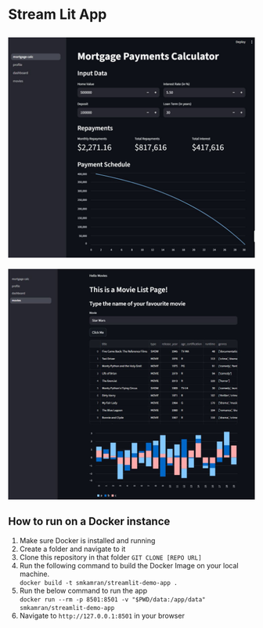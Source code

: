 # Stream Lit App

![Streamlit Demo App](mortage_page.jpeg)
---
![Movies Page](movies_page.jpeg)

## How to run on a Docker instance

01. Make sure Docker is installed and running  
02. Create a folder and navigate to it  
03. Clone this repository in that folder `GIT CLONE [REPO URL]`  
04. Run the following command to build the Docker Image on your local machine.  
    `docker build -t smkamran/streamlit-demo-app .`  
05. Run the below command to run the app  
    `docker run --rm -p 8501:8501 -v "$PWD/data:/app/data" smkamran/streamlit-demo-app`  
06. Navigate to `http://127.0.0.1:8501` in your browser  